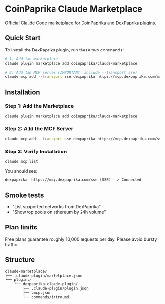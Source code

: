 # CoinPaprika Claude Marketplace

Official Claude Code marketplace for CoinPaprika and DexPaprika plugins.

## Quick Start

To install the DexPaprika plugin, run these two commands:

```bash
# 1. Add the marketplace
claude plugin marketplace add coinpaprika/claude-marketplace

# 2. Add the MCP server (IMPORTANT: include --transport sse)
claude mcp add --transport sse dexpaprika https://mcp.dexpaprika.com/sse
```

## Installation

### Step 1: Add the Marketplace

```bash
claude plugin marketplace add coinpaprika/claude-marketplace
```

### Step 2: Add the MCP Server

```bash
claude mcp add --transport sse dexpaprika https://mcp.dexpaprika.com/sse
```

### Step 3: Verify Installation

```bash
claude mcp list
```

You should see:
```
dexpaprika: https://mcp.dexpaprika.com/sse (SSE) - ✓ Connected
```

## Smoke tests

- "List supported networks from DexPaprika"
- "Show top pools on ethereum by 24h volume"

## Plan limits

Free plans guarantee roughly 10,000 requests per day. Please avoid bursty traffic.

## Structure

```
claude-marketplace/
├── .claude-plugin/marketplace.json
└── plugins/
    └── dexpaprika-claude-plugin/
        ├── .claude-plugin/plugin.json
        ├── .mcp.json
        └── commands/intro.md
```
